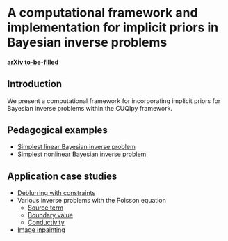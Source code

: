 # A computational framework and implementation for implicit priors in Bayesian inverse problems

#### [arXiv to-be-filled](https://arxiv.org/abs/xxxx)

## Introduction
We present a computational framework for incorporating implicit priors for Bayesian inverse problems within the CUQIpy framework.

## Pedagogical examples
- [Simplest linear Bayesian inverse problem](simplest_linear/simplest_linear.ipynb)
- [Simplest nonlinear Bayesian inverse problem](simplest_nonlinear/simplest_nonlinear.ipynb)

## Application case studies
- [Deblurring with constraints](showcase_regularizedGaussian/showcase_regGauss.ipynb)
- Various inverse problems with the Poisson equation
  - [Source term](pde_source/right_hand_side_1d_demo.ipynb)
  - [Boundary value](pde_boundary_value/boundary_value_demo.ipynb)
  - [Conductivity](pde_myula/Poisson_2D_MYULA_short.ipynb)
- [Image inpainting](inpainting/inpainting.ipynb)
